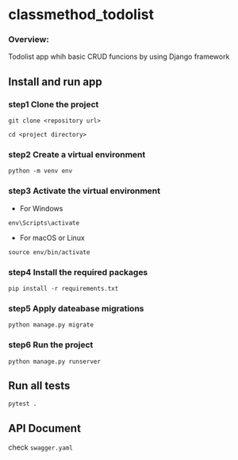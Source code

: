 # classmethod_todolist
### Overview:
Todolist app whih basic CRUD funcions by using Django framework

## Install and run app
### step1 Clone the project
`git clone <repository url>`

`cd <project directory>`

### step2 Create a virtual environment
`python -m venv env`

### step3 Activate the virtual environment
- For Windows

`env\Scripts\activate`
- For macOS or Linux

`source env/bin/activate`

### step4 Install the required packages
`pip install -r requirements.txt`

### step5 Apply dateabase migrations
`python manage.py migrate`

### step6 Run the project
`python manage.py runserver`

## Run all tests
`pytest .`

## API Document
check `swagger.yaml`
